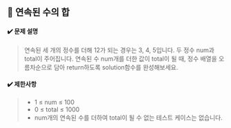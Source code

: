 ## :blue_book: 연속된 수의 합

#### :heavy_check_mark: 문제 설명 
> 연속된 세 개의 정수를 더해 12가 되는 경우는 3, 4, 5입니다. 두 정수 num과 total이 주어집니다. 연속된 수 num개를 더한 값이 total이 될 때, 정수 배열을 오름차순으로 담아 return하도록 solution함수를 완성해보세요.

#### :heavy_check_mark: 제한사항
> * 1 ≤ num ≤ 100
> * 0 ≤ total ≤ 1000
> * num개의 연속된 수를 더하여 total이 될 수 없는 테스트 케이스는 없습니다.
